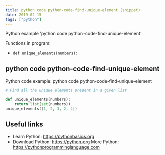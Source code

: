 ```yaml
---
title: python code python-code-find-unique-element (snippet)
date: 2019-02-15
tags: ["python"]
---
```

Python example 'python code python-code-find-unique-element'

Functions in program: 
* `def unique_elements(numbers):`

## python code python-code-find-unique-element

Python code example: python code python-code-find-unique-element

```python
# Find all the unique elements present in a given list

def unique_elements(numbers):
    return list(set(numbers))
unique_elements([1, 2, 3, 2, 4])


```

## Useful links

- Learn Python: https://pythonbasics.org
- Download Python: https://python.org
More Python: https://pythonprogramminglanguage.com
